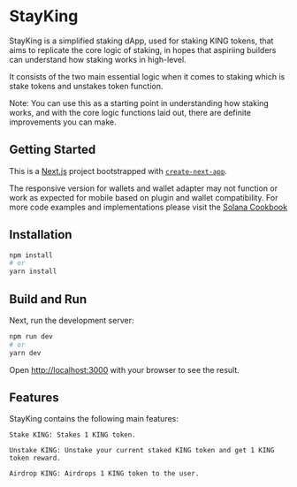 # StayKing

StayKing is a simplified staking dApp, used for staking KING tokens, that aims to replicate the core logic of staking, in hopes that aspiriing builders can understand how staking works in high-level.

It consists of the two main essential logic when it comes to staking which is stake tokens and unstakes token function.

Note: You can use this as a starting point in understanding how staking works, and with the core logic functions laid out, there are definite improvements you can make.

## Getting Started

This is a [Next.js](https://nextjs.org/) project bootstrapped with [`create-next-app`](https://github.com/vercel/next.js/tree/canary/packages/create-next-app).

The responsive version for wallets and wallet adapter may not function or work as expected for mobile based on plugin and wallet compatibility. For more code examples and implementations please visit the [Solana Cookbook](https://solanacookbook.com/)

## Installation

```bash
npm install
# or
yarn install
```

## Build and Run

Next, run the development server:

```bash
npm run dev
# or
yarn dev
```

Open [http://localhost:3000](http://localhost:3000) with your browser to see the result.

## Features

StayKing contains the following main features:

```
Stake KING: Stakes 1 KING token.

Unstake KING: Unstake your current staked KING token and get 1 KING token reward.

Airdrop KING: Airdrops 1 KING token to the user.

```
